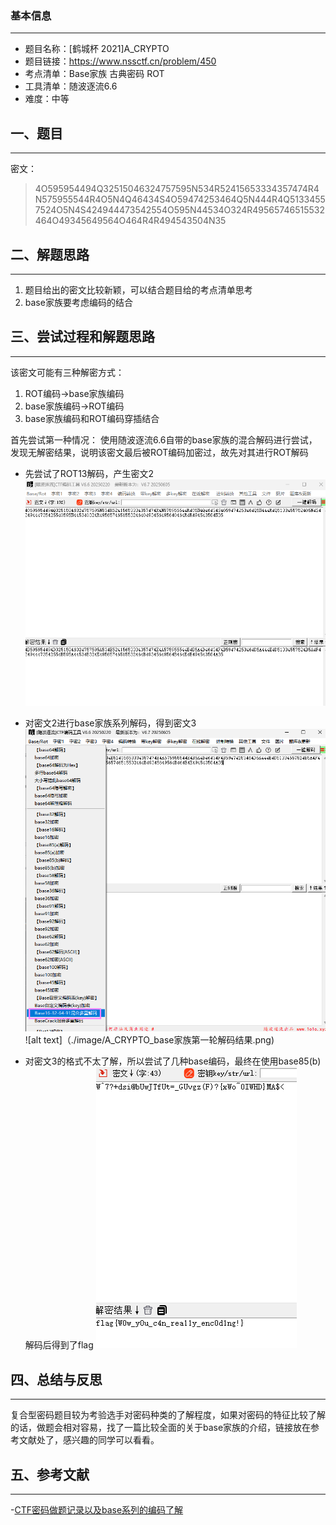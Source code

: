 ### 基本信息
---

* 题目名称：[鹤城杯 2021]A_CRYPTO
* 题目链接：https://www.nssctf.cn/problem/450
* 考点清单：Base家族 古典密码 ROT
* 工具清单：随波逐流6.6
* 难度：中等

## 一、题目
---
密文：
>4O595954494Q32515046324757595N534R52415653334357474R4N575955544R4O5N4Q46434S4O59474253464Q5N444R4Q51334557524O5N4S424944473542554O595N44534O324R49565746515532464O49345649564O464R4R494543504N35

## 二、解题思路
---
1. 题目给出的密文比较新颖，可以结合题目给的考点清单思考
2. base家族要考虑编码的结合

## 三、尝试过程和解题思路
---
该密文可能有三种解密方式：
1. ROT编码->base家族编码
2. base家族编码->ROT编码
3. base家族编码和ROT编码穿插结合

首先尝试第一种情况：
使用随波逐流6.6自带的base家族的混合解码进行尝试，发现无解密结果，说明该密文最后被ROT编码加密过，故先对其进行ROT解码

* 先尝试了ROT13解码，产生密文2
![alt text](./image/A_CRYPTO_ROT13.png)

* 对密文2进行base家族系列解码，得到密文3
  ![alt text](./image/A_CRYPTO_base家族.png)
  ![alt text]（./image/A_CRYPTO_base家族第一轮解码结果.png)
  
* 对密文3的格式不太了解，所以尝试了几种base编码，最终在使用base85(b)解码后得到了flag
  ![alt text](./image/A_CRYPTO_flag.png)

## 四、总结与反思
---
复合型密码题目较为考验选手对密码种类的了解程度，如果对密码的特征比较了解的话，做题会相对容易，找了一篇比较全面的关于base家族的介绍，链接放在参考文献处了，感兴趣的同学可以看看。

## 五、参考文献
---
-[CTF密码做题记录以及base系列的编码了解](https://blog.csdn.net/Jsy050906/article/details/135877058)